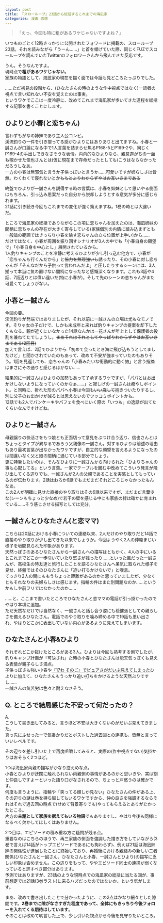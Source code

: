```yaml
---
layout: post
title: 『スローループ』23話から総括するこれまでの海凪家
categories: 漫画 感想
---
```


> 「えっ、今回も特に粗があるワケじゃないですよね？」

いつものごとく12時きっかりに公開されたフォワードに掲載の、スローループ23話。それを読みながら「うーん……」と首を傾げていた際、同じくFUZでスローループを読んでいたTwitterのフォロワーさんから飛んできた反応です。

うん。そうなんですよ。  
現時点で**粗があるワケじゃない**。  
家族の物語として、海凪家の現在を描く面では今話も見どころたっぷりでした。

……ただ初見の段階から、(ひなたさんの時のような作中視点ではなく)一読者の視点で言い知れない不安を覚えたのは事実。  
というワケでここは一度冷静に、改めてこれまで海凪家が歩いてきた道程を総括する記事を書くことにします。

## ひよりと小春(と恋ちゃん)

言わずもがなの姉妹であり主人公コンビ。  
渓流釣りの一件を引き摺ってる感がひよりにはありありと出てますね。小春と一誠さんが口論になる中で1人言葉を詰まらせ焦るP168-5とP169-2や、同じくP169-4の手出しできなさそうな表情。内向的なひよりなら、親莫迦がちの一面も覗かせた信也さんとは(仮に現在まで存命だったとしても)こうはならなかっただろうしなあ。  
一方の小春は無邪気と言うか子供っぽいと言うか……可愛いですが姉らしさは皆無。わくわくで寝れないとか~~ももとよりわからずやはお互いさまである~~  

終盤でひよりが一誠さんを説得する時の言葉は、小春を姉妹として思いやる側面はもちろん、引っ込み思案だった自分から脱却しようとする意気が多分に感じられます。  
21話に引き続き今回もこれまでの変化が強く窺えますね。1巻の時とは大違いだ。

ところで海凪家の総括でありながらこの項に恋ちゃんを加えたのは、海凪姉妹の間柄に恋ちゃんの存在が大きく寄与している(家族個別の内情に踏み込まずとも一般論の範囲ではきっちり小春を諭す恋ちゃんの立ち位置が上手い)から……  
だけではなく、小春が周囲を振り回すシナリオが3人の中でも「小春自身の願望で」「小春自身を中心とし」展開されているから。  
1人釣りキャンプのことを冷静に考えるひよりが少し引っ込む他方で、小春が「恋ちゃんも行くんだから」と~~協力を無理強いし~~誘ったり、その小春に対し恋ちゃんが「そんなだから子供って言われんだよ」と圧したりするシーンには、3人揃って本当に気の置けない間柄になったなと感慨深くなります。これも3話や4話、7話辺りとは偉い違いだ(特に小春が)。そして先のシーンの恋ちゃんがまた可愛くてしょうがない。

## 小春と一誠さん

今回の要。  
渓流釣りが発端ではありましたが、それ以前に一誠さんの立場は尤もなモノです。そりゃ女の子だけで、しかも未成年と来れば釣りキャンプの提案を却下したくもなる。親が近くにいなかった14話なんかは一花さんが年上として保護者の役割を兼ねてたでしょうし。~~まあそれはそれとしてやっぱりわからずやはお互いさまである(2回目)~~  
加えて言えば、2話でひよりから「初めて会ったとき海に飛び込もうとしてましたけど」と聞かされていたのもあって、改めて不安が強まっていたのもありそう。1話を見返しても、恋ちゃんの「小春みたいな衝動的に動く娘」と言う指摘はまさにその通りと感じるほかない……

結果的に一誠さんはひよりの加勢もあって了承するワケですが、「パパとはお出かけしないようになっていくのかなぁ……」と寂しげの一誠さんは癒やしポイント。と同時に、折れた形のパパへ小春は今回も~~いい歳して~~抱きついたりするし、別に父子のお出かけが減るとは思えないのでツッコミポイントかも。  
12話でも2人でパンケーキやパフェを食べにいく際の「いつも」の逸話が出てたくらいなんですけどね。

## ひよりと一誠さん

母親譲りの快活さをもつ娘とも正面切って意見をぶつけ合う辺り、信也さんとはちょっとタイプが異なるであろう父親像の一誠さん。対するひよりは前述の理由もあり最初言葉が出なかったワケですが、自立的な願望を言えるようになったのは間違いなく父と娘の間柄に通じている部分でしょう。  
更に特筆したいのは、そんなひよりに一誠さんから向けられた「ひよりちゃんの事も心配してる」という言葉。一家でテーブルを囲む中改めてこういう発言が飛び出してくる辺りでも、一誠さんが2人の父親であることを実感としてもっているのが伝わります。2話はおろか6話でもまだまだそれどころじゃなかったもんなあ。  
この2人が明確に見せた直接のやり取りはその6話以来ですが、まだまだ言葉少な(シーンもちょっと少なめ)で若干の壁を感じる中にも家族の絆は確かに育まれている……そう感じさせる描写としては充分。

## 一誠さんとひなたさん(と恋ママ)

こちらは20話における小春についての連絡以来、2人だけのやり取りだと14話で直接のやり取りが少し出てきた以来でしょうか。今回ようやく2人の仲睦まじい様子を垣間見られた印象があります。  
天然っぽさのあるひなたさんから一誠さんへの描写はともかく、4人の中にいるとこれまでどこか一歩引いていたり堅さが残ったり……といった風だった一誠さんが、高校生の時友達と旅行したことを語るひなたさんへ呆気に取られた様子を見せ、終盤ではそのひなたさんに「追い打ちかけないで」と嘆息。  
てっきり2人の間にももうちょっと距離があるのかと思っていましたが、少なくともそれなりの夫婦らしさは感じます。指輪の件はまた別問題なのか……というかもしや前フリではなかったのか……

……と、ここまで書いたところでひなたさんと恋ママの電話が引っ掛かったのでやはり本項に追加。  
ただ天然なだけでは当然なく、一誠さんと話し合う姿にも穏健派としての親らしさを備えるひなたさん。電話でのやり取りを噛み締める中で19話も思い出され、やはりどこかに表出していない内心があるように見えてしまいます。

## ひなたさんと小春&ひより

それぞれどこか抜けたところがある3人。ひよりは今回も熟考する側でしたが、釣りキャンプ計画が「可決され」た時の小春とひなたさんは能天気っぽくも見える表情が親子らしさ満点。  
子供っぽさも強い小春や[『17わ そのご』でピュアさがだいぶ見えてしまった][Ref1]ひよりに加えて、ひなたさんもうっかり追い打ちをかけるような天然ぶりですし……  
一誠さんの気苦労は色々と耐えなさそう。

## Q. ところで結局感じた不安って何だったの？

A.  
こうして書き出してみると、言うほど不安は大きくないのがだいぶ見えてきました。  
真っ先にふせったーで気掛かりだとポストした過去回との連携も、皆無と言っていいレベルです。

その辺りを差し引いた上で再度咀嚼してみると、実際の(作中視点でない)気掛かりはおそらく2つほど。

1つは海凪家両親の描写がかなり控えめな点。  
小春とひよりが迂闊に触れられない両親側の事情があるのかと思いきや、実は割と仲良しですよーといった語り口がなされるので、ちょっと戸惑うのは確かです。  
何度も言うように、指輪や「笑ってる顔しか見ない」ひなたさんの件がある上、その辺りの謎は巻を持ち越してもいるワケですから、仲の良さを強調するならそれはそれで過去回の時点で(せめて背景寄りでも)やってもらえるとありがたかったところ。  
片方の**主題として家族を据えてもいる物語**でもありますし、やはり今後も同様になるべく欠かしてほしくはありません。

2つ目は、エピソードの積み重ね方に疑問が残る点。  
重要なのはこちらのほうで、再三家族の側面を強調した描き方をしていながら(3巻で言えば14話がトップエピソードであるにも拘わらず)、例えば21話は海凪姉妹の関係性が進展したことに終始しており、再婚後における親絡みの新しい二者関係(ひなたさんと一誠さん、ひなたさんと小春、一誠さんとひより)の描写に乏しい印象は否めません。この辺りをもって、ややエピソード同士の連携が弱くなっていると評すべき部分はあります。  
予測ではありますが、23話のような現時点での海凪家の総括に当たる回が、事前想定では21話(3巻ラスト)に来るハズだったのではないか、という気がします。

まあ、改めて書き出したことで分かったように、この2点はかなり細々とした隙間です。**2巻までに隙がなさすぎた程度であって、全体にもきっちり今後フォローを入れてくる期待はしています**。  
そのことは改めて明言した上で、少し引いた視点から今後を見守りたいところ。

[Ref1]: https://fse.tw/SNt23m6M
